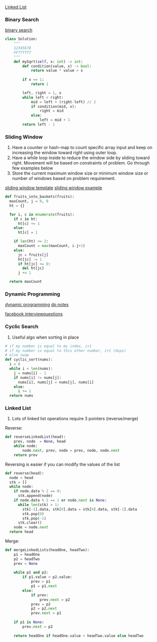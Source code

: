 
[Linked List](#linked-list)



### Binary Search

[binary search](https://leetcode.com/discuss/general-discussion/786126/python-powerful-ultimate-binary-search-template-solved-many-problems)

```python
class Solution:
    """
    12345678 
    FFTTTTTT
    """
    def mySqrt(self, x: int) -> int:
        def condition(value, x) -> bool:
            return value * value > x
        
        if x == 1:
            return 1

        left, right = 1, x
        while left < right:
            mid = left + (right-left) // 2
            if condition(mid, x):
                right = mid
            else:
                left = mid + 1
        return left - 1
```

### Sliding Window

1. Have a counter or hash-map to count specific array input and keep on increasing the window toward right using outer loop.
1. Have a while loop inside to reduce the window side by sliding toward right. Movement will be based on constraints of problem. Go through few examples below
1. Store the current maximum window size or minimum window size or number of windows based on problem requirement.

[sliding window template](https://leetcode.com/discuss/general-discussion/657507/Sliding-Window-for-Beginners-Problems-or-Template-or-Sample-Solutions)
[sliding window example](https://leetcode.com/problems/fruit-into-baskets/discuss/170740/JavaC%2B%2BPython-Sliding-Window-for-K-Elements)

```python
def fruits_into_baskets(fruits):
  maxCount, j = 0, 0
  ht = {}

  for i, c in enumerate(fruits):
    if c in ht:
      ht[c] += 1
    else:
      ht[c] = 1

    if len(ht) <= 2:
      maxCount = max(maxCount, i-j+1)
    else:
      jc = fruits[j]
      ht[jc] -= 1
      if ht[jc] <= 0:
        del ht[jc]
      j += 1  

  return maxCount
```

### Dynamic Programming

[dynamic programming](https://leetcode.com/discuss/general-discussion/458695/Dynamic-Programming-Patterns)
[dp notes](https://leetcode.com/discuss/general-discussion/475924/my-experience-and-notes-for-learning-dp)

[facebook interviewquestions](https://leetcode.com/discuss/interview-question/675445/facebook-interview-experiences-all-combined-from-lc-till-date-07-jun-2020)

### Cyclic Search

1. Useful algo when sorting in place

```python
# if my number is equal to my index, i+1 
# if my number is equal to this other number, i+1 (dups)
# else swap
def cyclic_sort(nums):
  i = 0
  while i < len(nums):
    j = nums[i] - 1
    if nums[i] != nums[j]:
      nums[i], nums[j] = nums[j], nums[i]  
    else:
      i += 1
  return nums
```

### <a name="linkedlist"></a> Linked List

1. Lots of linked list operations require 3 pointers (reverse/merge)

Reverse:
```python
def reverseLinkedList(head):
	prev, node  = None, head
    while node:
		node.next, prev, node = prev, node, node.next
	return prev
```

Reversing is easier if you can modify the values of the list
```python
def reverse(head):
  node = head
  stk = []
  while node:
    if node.data % 2 == 0:
      stk.append(node)
    if node.data % 2 == 1 or node.next is None:
      while len(stk) > 1:
        stk[-1].data, stk[0].data = stk[0].data, stk[-1].data
        stk.pop(0)
        stk.pop(-1)
      stk.clear()
    node = node.next
  return head
```
Merge:
```python
def mergeLinkedLists(headOne, headTwo):
    p1 = headOne
	p2 = headTwo
	prev = None
	
	while p1 and p2:
		if p1.value < p2.value:
			prev = p1
			p1 = p1.next
		else:
			if prev:
				prev.next = p2
			prev = p2
			p2 = p2.next
			prev.next = p1
	
	if p1 is None:
		prev.next = p2
	
	return headOne if headOne.value < headTwo.value else headTwo
```
